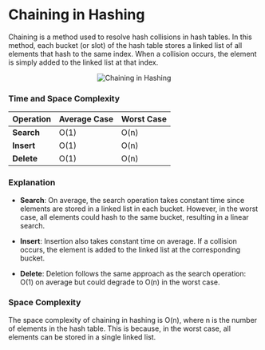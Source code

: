 # Chaining in Hashing

Chaining is a method used to resolve hash collisions in hash tables. In this method, each bucket (or slot) of the hash table stores a linked list of all elements that hash to the same index. When a collision occurs, the element is simply added to the linked list at that index.

<p align="center">
  <img src="https://media.geeksforgeeks.org/wp-content/cdn-uploads/gq/2015/07/hashChaining1.png" alt="Chaining in Hashing">
</p>

### Time and Space Complexity

| **Operation**      | **Average Case** | **Worst Case** |
|--------------------|------------------|----------------|
| **Search**         | O(1)             | O(n)           |
| **Insert**         | O(1)             | O(n)           |
| **Delete**         | O(1)             | O(n)           |

### Explanation

- **Search**: On average, the search operation takes constant time since elements are stored in a linked list in each bucket. However, in the worst case, all elements could hash to the same bucket, resulting in a linear search.
  
- **Insert**: Insertion also takes constant time on average. If a collision occurs, the element is added to the linked list at the corresponding bucket.
  
- **Delete**: Deletion follows the same approach as the search operation: O(1) on average but could degrade to O(n) in the worst case.

### Space Complexity

The space complexity of chaining in hashing is O(n), where n is the number of elements in the hash table. This is because, in the worst case, all elements can be stored in a single linked list.
